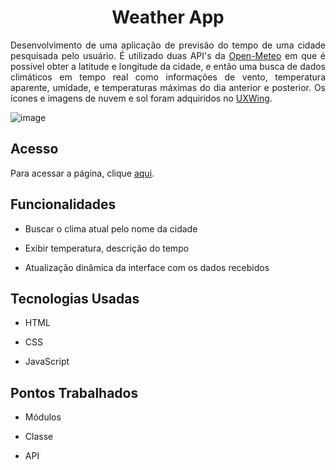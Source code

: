 <h1 align="center" id="title">Weather App</h1>
<p align="justify" class="description">Desenvolvimento de uma aplicação de previsão do tempo de uma cidade pesquisada pelo usuário. É utilizado duas API's da <a href="https://open-meteo.com/">Open-Meteo</a> em que é possível obter a latitude e longitude da cidade, e então uma busca de dados climáticos em tempo real como informações de vento, temperatura aparente, umidade, e temperaturas máximas do dia anterior e posterior. Os ícones e imagens de nuvem e sol foram adquiridos no <a href="https://uxwing.com/">UXWing</a>.
</p>

![image](https://github.com/deivisondelmiro/weather-app/assets/98898754/9347bf11-1cd1-42eb-bcda-a02ad3af021e)

<h2 id="subtitle">Acesso</h2>
Para acessar a página, clique <a href="https://deivisondelmiro.github.io/weather-app/">aqui</a>.

<h2 id="subtitle">Funcionalidades</h2>

- Buscar o clima atual pelo nome da cidade

- Exibir temperatura, descrição do tempo

- Atualização dinâmica da interface com os dados recebidos

<h2 id="subtitle">Tecnologias Usadas</h2>

- HTML

- CSS

- JavaScript

<h2 id="subtitle">Pontos Trabalhados</h2>

- Módulos

- Classe

- API

